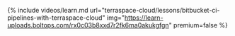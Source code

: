 {% include videos/learn.md
     url="terraspace-cloud/lessons/bitbucket-ci-pipelines-with-terraspace-cloud"
     img="https://learn-uploads.boltops.com/rx0c03b8xxd7r2fk6ma0akukgfgn"
     premium=false %}
